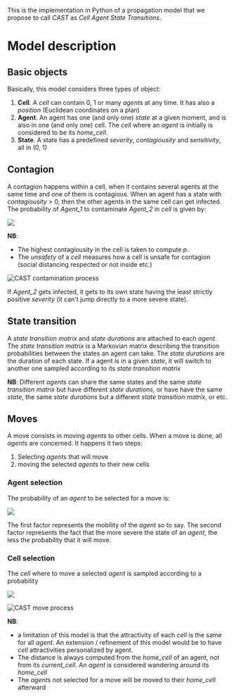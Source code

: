 This is the implementation in Python of a propagation model that we propose to call *CAST* as *Cell Agent State Transitions*.

# Model description
## Basic objects
Basically, this model considers three types of object:
1. **Cell**. A *cell* can contain 0, 1 or many *agent*s at any time. It has also a *position* (Euclidean coordinates on a plan)
2. **Agent**. An agent has one (and only one) *state* at a given moment, and is also in one (and only one) cell. The *cell* where an *agent* is initially is considered to be its *home_cell*.
3. **State**. A state has a predefined *severity*, *contagiousity* and *sensitivity*, all in (0, 1)

## Contagion
A contagion happens within a cell, when it contains several agents at the same time and one of them is contagious.
When an agent has a state with *contagiousity* > 0, then the other agents in the same cell can get infected. 
The probability of *Agent_1* to contaminate *Agent_2* in *cell* is given by:

<img src="https://render.githubusercontent.com/render/math?math=p = contagiousity(state(Agent_1)) \times sensitivity(state(Agent_2)) \times unsafety(cell)">

**NB**: 
* The highest contagiousity in the cell is taken to compute *p*.
* The *unsafety* of a *cell* measures how a cell is unsafe for contagion (social distancing respected or not inside etc.)

![CAST contamination process](../master/img/contagion.png?raw=true "CAST contamination process")

If *Agent_2* gets infected, it gets to its own state having the least strictly positive *severity* (it can't jump directly to a more severe state).

## State transition
A *state transition matrix* and *state durations* are attached to each *agent*. The *state transition matrix* is a Markovian matrix describing the transition probabilities between the states an agent can take. The *state durations* are the duration of each state. If a agent is in a given *state*, it will switch to another one sampled according to its *state transition matrix*

**NB**: Different *agent*s can share the same states and the same *state transition matrix* but have different *state durations*, or have have the same *state*, the same *state durations* but a different *state transition matrix*, or etc.

## Moves
A move consists in moving *agent*s to other cells. When a move is done, all *agent*s are concerned. It happens it two steps:
1. Selecting *agent*s that will move
2. moving the selected *agent*s to their new cells

### Agent selection
The probability of an *agent* to be selected for a move is:

<img src="https://render.githubusercontent.com/render/math?math=p = proba\_move(agent) \times (1 - severity(state(agent)))">
 

The first factor represents the mobility of the *agent* so to say. The second factor represents the fact that the more severe the state of an *agent*, the less the probability that it will move.

### Cell selection
The *cell* where to move a selected *agent* is sampled according to a probability

<img src="https://render.githubusercontent.com/render/math?math=p \~ distance(home\_cell(agent), cell) \times attractivity(cell)">

![CAST move process](../master/img/move.png?raw=true "CAST move process")

**NB**: 
* a limitation of this model is that the attractivity of each *cell* is the same for all *agent*. An extension / refinement of this model would be to have *cell* attractivities personalized by agent.
* The distance is always computed from the *home_cell* of an agent, not from its *current_cell*. An *agent* is considered wandering around its *home_cell*
* The *agent*s not selected for a move will be moved to their *home_cell* afterward
